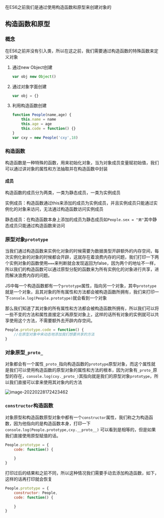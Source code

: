 在ES6之前我们是通过使用构造函数和原型来创建对象的

## 构造函数和原型

### 概念

在ES6之前并没有引入类，所以在这之前，我们需要通过构造函数的特殊函数来定义对象

1. 通过new Object创建

   ```js
   var obj new Object()
   ```

2. 通过对象字面创建

   ```js
   var obj = {}
   ```

3. 利用构造函数创建

   ```js
   function People(name,age) {
       this.name = name
       this.age = age
       this.code = function() {}
   }
   var cxy = new People('cxy',18)
   ```

### 构造函数

构造函数是一种特殊的函数，用来初始化对象，当为对象成员变量赋初始值，我们可以通过讲对象的属性和方法抽取并在构造函数中封装

#### 成员

构造函数的成员分为两类，一类为静态成员，一类为实例成员

实例成员：构造函数通过this来添加的成员为实例成员，并且实例成员只能通过实例化的对象来访问，无法通过构造函数访问实例成员

静态成员：在构造函数本身上添加的成员为静态成员如```People.sex = "男"```其中静态成员只能通过构造函数来访问

### 原型对象`prototype`

当我们通过构造函数来实例化对象的时候需要为数据类型开辟额外的内存空间，每次实例化新的对象的时候都会开辟，这就存在着浪费内存的问题，我们打印一下两个实例对象的函数使用```===```来判断就会发现返回为false，因为两个的地址不一样，所以我们的构造函数可以通过原型分配的函数来为所有实例化的对象进行共享，进而解决浪费内存的问题。

JS中每一个构造函数都有一个```prototype```属性，指向另一个对象，其中```prototype```就是一个对象，且其对象的所有属性和方法都会被构造函数所拥有，我们来打印一下```console.log(People.prototype)```就会看到一个对象

那么我们知道了其对象的所有属性和方法都会被构造函数所拥有，所以我们可以将一些不变的方法和属性直接定义再原型对象上，这样的话所有对象的实例就可以共享使用这个方法，不需要额外去开辟内存空间。

```js
People.prototype.code = function() {
    //在原型对象中来动态地添加我们想要共享的方法
}
```

### 对象原型```_proto_```

对象都会有一个属性`_proto_`指向构造函数的`prototype`原型对象，而这个属性就是我们可以使用构造函数的原型对象的属性和方法的根本，因为对象有`_proto_`原型的存在，`console.log(cxy._proto_)`其指向就是我们的原型对象`prototype`，所以我们直接可以拿来使用其对象内的方法

![image-20220228172423462](C:\Users\hogskin\AppData\Roaming\Typora\typora-user-images\image-20220228172423462.png)

### `constructor`构造函数

对象原型和构造函数原型对象中都有一个`constructor`属性，我们称之为构造函数，因为他指向的是构造函数本身，打印一下`console.log(People.prototype,cxy.__proto__)` 可以看到是相等的，但是如果我们直接使用原型赋值的话。

```js
People.prototype = {
    code: function() {
        
    }
}
```

打印过后的结果和之前不同，所以这种情况我们需要手动去添加构造函数，如下，这样的话再打印就会恢复 

```js
People.prototype = {
    constructor: People,
    code: function() {
        
    }
}
```






